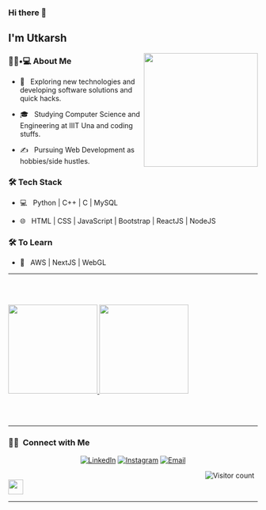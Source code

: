 ### Hi there 👋<h2> I'm Utkarsh</h2>

<img align='right' src="https://media.giphy.com/media/M9gbBd9nbDrOTu1Mqx/giphy.gif" width="230">

<h3> 👨🏻•💻 About Me </h3>



- 🤔 &nbsp; Exploring new technologies and developing software solutions and quick hacks.

- 🎓 &nbsp; Studying Computer Science and Engineering at IIIT Una and coding stuffs.

<!-- - 🌱 &nbsp; Learning about . -->

- ✍️ &nbsp; Pursuing Web Development as hobbies/side hustles.



<h3>🛠 Tech Stack</h3>



- 💻 &nbsp; Python | C++ | C | MySQL

- 🌐 &nbsp; HTML | CSS | JavaScript | Bootstrap | ReactJS | NodeJS

<!--

- 🛢 &nbsp; MySQL | MongoDB

- 🔧 &nbsp; Git | Markdown | Selenium | Tidyverse

- 🖥 &nbsp; Illustrator| Photoshop | InDesign

-->



<h3>🛠 To Learn</h3>

- 🔧 &nbsp; AWS | NextJS | WebGL

<hr>



<br/><br/>


<a href="https://github.com/utkarsh314">
  <img height="180em" src="https://github-readme-stats.vercel.app/api?username=utkarsh314&theme=buefy&show_icons=true" />
  <img height="180em" src="https://github-readme-stats.vercel.app/api/top-langs/?username=utkarsh314&theme=buefy&layout=compact" />
</a>


<br/><br/>

<hr>

<h3> 🤝🏻 &nbsp;Connect with Me </h3>

<p align="center">
<a href="https://www.linkedin.com/in/utkarsh-shukla-317509191/"><img alt="LinkedIn" src="https://img.shields.io/badge/LinkedIn-Utkarsh%20Shukla-blue?style=flat-square&logo=linkedin"></a>
<a href="https://www.instagram.com/utkarshshukla59/"><img alt="Instagram" src="https://img.shields.io/badge/Instagram-Utkarsh Shukla-black?style=flat-square&logo=instagram"></a>
<a href="mailto:utkarshshukla707@gmail.com"><img alt="Email" src="https://img.shields.io/badge/Email-utkarshshukla707@gmail.com-blue?style=flat-square&logo=gmail"></a>
</p>

 &nbsp; &nbsp; &nbsp; &nbsp; &nbsp; &nbsp; &nbsp; &nbsp; &nbsp; &nbsp; &nbsp; &nbsp; &nbsp; &nbsp; &nbsp; &nbsp; &nbsp; &nbsp; &nbsp; &nbsp; &nbsp; &nbsp; &nbsp; &nbsp; &nbsp; &nbsp; &nbsp; &nbsp; &nbsp; &nbsp; &nbsp; &nbsp; &nbsp; &nbsp; &nbsp; &nbsp; &nbsp; &nbsp; &nbsp; &nbsp; &nbsp; &nbsp; &nbsp; &nbsp; &nbsp; &nbsp; &nbsp; &nbsp; &nbsp; &nbsp; &nbsp;![Visitor count](https://visitor-badge.laobi.icu/badge?page_id=utkarsh314.utkarsh314)   <img src="https://media.giphy.com/media/dxn6fRlTIShoeBr69N/giphy.gif" width="30">


<hr>


